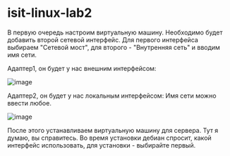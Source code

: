 # isit-linux-lab2
В первую очередь настроим виртуальную машину. Необходимо будет добавить второй сетевой интерфейс.
Для первого интерфейса выбираем "Сетевой мост", для второго - "Внутренняя сеть" и вводим имя сети.

Адаптер1, он будет у нас внешним интерфейсом:


![image](https://user-images.githubusercontent.com/65608414/102971455-3fb21100-451b-11eb-889b-dc1ed0423122.png)

Адаптер2, он будет у нас локальным интерфейсом:
Имя сети можно ввести любое. 

![image](https://user-images.githubusercontent.com/65608414/102971610-7daf3500-451b-11eb-9401-fc9b91d4d033.png)

После этого устанавливаем виртуальную машину для сервера. Тут я думаю, вы справитесь. Во время установки дебиан спросит, какой интерфейс использовать, для установки - выбирайте первый. 
